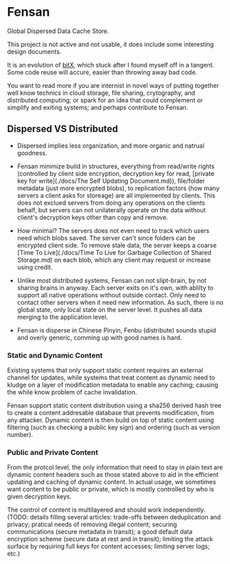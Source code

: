 Fensan
======

Global Dispersed Data Cache Store.

This project is not active and not usable, it does include some interesting design documents.

It is an evolution of [bitX](https://github.com/xiegeo/bitX), which stuck after I found myself off in a tangent. Some code reuse will accure, easier than throwing away bad code.

You want to read more if you are internist in novel ways of putting together well know technics in cloud storage, file sharing, crytography, and distributed computing; or spark for an idea that could complement or simplify and exiting systems; and perhaps contribute to Fensan.

Dispersed VS Distributed
----

- Dispersed implies less organization, and more organic and natrual goodness.

- Fensan minimize build in structures, everything from read/write rights (controlled by client side encryption, decryption key for read, [private key for write](./docs/The Self Updating Document.md)), file/folder metadata (just more encrypted blobs), to replication factors (how many servers a client asks for storeage) are all implemented by clients. This does not exclued servers from doing any operations on the clients behalf, but servers can not unilaterally operate on the data without client's decryption keys other than copy and remove.

- How minimal? The servers does not even need to track which users need which blobs saved. The server can't since folders can be encrypted client side. To remove stale data, the server keeps a coarse [Time To Live](./docs/Time To Live for Garbage Collection of Shared Storage.md) on each blob, which any client may request or increase using credit. 

- Unlike most distributed systems, Fensan can not slipt-brain, by not sharing brains in anyway. Each server exits on it's own, with ablilty to support all native operations without outside contact. Only need to contact other servers when it need new information. As such, there is no global state, only local state on the server level. It pushes all data merging to the application level. 

- Fensan is disperse in Chinese Pinyin, Fenbu (distribute) sounds stupid and overly generic, comming up with good names is hard.

### Static and Dynamic Content

Existing systems that only support static content requires an external channel for updates, while systems that treat content as dynamic need to kludge on a layer of modification metadata to enable any caching; causing the while know problem of cache invalidation.

Fensan support static content distribution using a sha256 derived hash tree to create a content addresable database that prevents modification, from any attacker. Dynamic content is then build on top of static content using filtering (such as checking a public key sign) and ordering (such as version number).

### Public and Private Content

From the protcol level, the only information that need to stay in plain text are dynamic content headers such as those stated above to aid in the efficient updating and caching of dynamic content. In actual usage, we sometimes want content to be public or private, which is mostly controlled by who is given decryption keys.

The control of content is multilayered and should work independently. (TODO: details filling several articles: trade-offs between deduplication and privacy; pratical needs of removing illegal content; securing communications (secure metadata in transit); a good default data encryption scheme (secure data at rest and in transit); limiting the attack surface by requiring full keys for content accesses; limiting server logs; etc.) 



